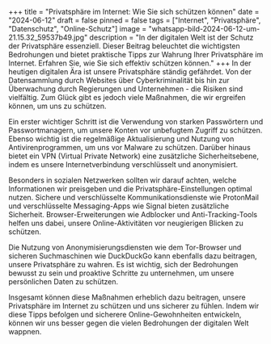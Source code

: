 +++
title = "Privatsphäre im Internet: Wie Sie sich schützen können"
date = "2024-06-12"
draft = false
pinned = false
tags = ["Internet", "Privatsphäre", "Datenschutz", "Online-Schutz"]
image = "whatsapp-bild-2024-06-12-um-21.15.32_59537b49.jpg"
description = "In der digitalen Welt ist der Schutz der Privatsphäre essenziell. Dieser Beitrag beleuchtet die wichtigsten Bedrohungen und bietet praktische Tipps zur Wahrung Ihrer Privatsphäre im Internet. Erfahren Sie, wie Sie sich effektiv schützen können."
+++
In der heutigen digitalen Ära ist unsere Privatsphäre ständig gefährdet. Von der Datensammlung durch Websites über Cyberkriminalität bis hin zur Überwachung durch Regierungen und Unternehmen - die Risiken sind vielfältig. Zum Glück gibt es jedoch viele Maßnahmen, die wir ergreifen können, um uns zu schützen.

Ein erster wichtiger Schritt ist die Verwendung von starken Passwörtern und Passwortmanagern, um unsere Konten vor unbefugtem Zugriff zu schützen. Ebenso wichtig ist die regelmäßige Aktualisierung und Nutzung von Antivirenprogrammen, um uns vor Malware zu schützen. Darüber hinaus bietet ein VPN (Virtual Private Network) eine zusätzliche Sicherheitsebene, indem es unsere Internetverbindung verschlüsselt und anonymisiert.

Besonders in sozialen Netzwerken sollten wir darauf achten, welche Informationen wir preisgeben und die Privatsphäre-Einstellungen optimal nutzen. Sichere und verschlüsselte Kommunikationsdienste wie ProtonMail und verschlüsselte Messaging-Apps wie Signal bieten zusätzliche Sicherheit. Browser-Erweiterungen wie Adblocker und Anti-Tracking-Tools helfen uns dabei, unsere Online-Aktivitäten vor neugierigen Blicken zu schützen.

Die Nutzung von Anonymisierungsdiensten wie dem Tor-Browser und sicheren Suchmaschinen wie DuckDuckGo kann ebenfalls dazu beitragen, unsere Privatsphäre zu wahren. Es ist wichtig, sich der Bedrohungen bewusst zu sein und proaktive Schritte zu unternehmen, um unsere persönlichen Daten zu schützen.

Insgesamt können diese Maßnahmen erheblich dazu beitragen, unsere Privatsphäre im Internet zu schützen und uns sicherer zu fühlen. Indem wir diese Tipps befolgen und sicherere Online-Gewohnheiten entwickeln, können wir uns besser gegen die vielen Bedrohungen der digitalen Welt wappnen.